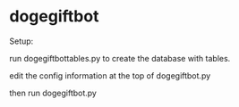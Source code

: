 dogegiftbot
===========


Setup:

run dogegiftbottables.py to create the database with tables.

edit the config information at the top of dogegiftbot.py


then run dogegiftbot.py
